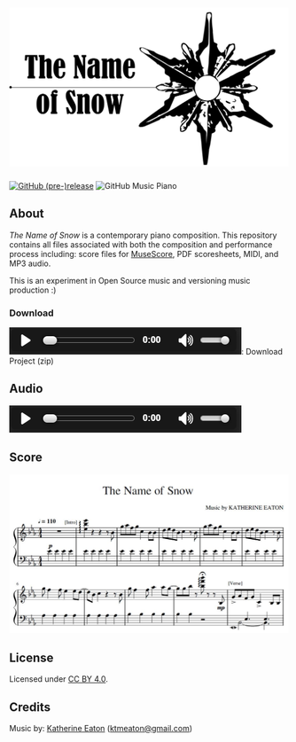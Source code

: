 # ![ktmeaton/The-Name-Of-Snow](https://raw.githubusercontent.com/ktmeaton/The-Name-Of-Snow/master/images/The_Name_Of_Snow_logo.png)  
[![GitHub (pre-)release](https://img.shields.io/badge/Release-v0.1.0-green.svg)](https://github.com/ktmeaton/The-Name-Of-Snow/releases/tag/v0.1.0)
![GitHub Music Piano](https://img.shields.io/badge/Music-piano-blue.svg)

## About
*The Name of Snow* is a contemporary piano composition. This repository contains all files associated with both the composition and performance process including: score files for [MuseScore](https://musescore.org/), PDF scoresheets, MIDI, and MP3 audio.  

This is an experiment in Open Source music and versioning music production :)  

### Download
[![zip archive](https://raw.githubusercontent.com/ktmeaton/The-Name-Of-Snow/master/images/media_player_mp3.png)](https://github.com/ktmeaton/The-Name-Of-Snow/archive/v0.1.0.zip): Download Project (zip)  

## Audio
[![The_Name_Of_Snow_mp3](https://raw.githubusercontent.com/ktmeaton/The-Name-Of-Snow/master/images/media_player_mp3.png)](https://drive.google.com/open?id=11rErxMT0VbbQDg9pIrMq8wq9p0kJWOKX)

## Score
[![The_Name_Of_Snow_score](https://raw.githubusercontent.com/ktmeaton/The-Name-Of-Snow/master/images/The_Name_Of_Snow_score_preview.jpg)](https://github.com/ktmeaton/The-Name-Of-Snow/blob/master/pdf/The_Name_of_Snow.pdf)  

## License
Licensed under [CC BY 4.0](https://github.com/ktmeaton/The-Name-Of-Snow/blob/master/LICENSE.md).

## Credits
Music by: [Katherine Eaton](https://github.com/ktmeaton) (ktmeaton@gmail.com)  
